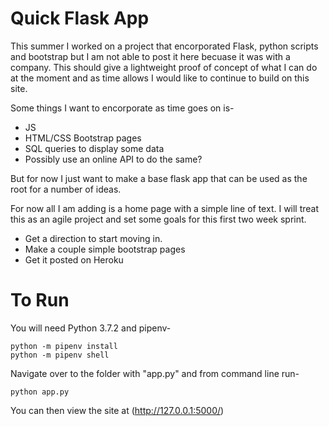 # Quick Flask App

This summer I worked on a project that encorporated Flask, python scripts and bootstrap but I am not able to post it here becuase it was with a company.  This should give a lightweight proof of concept of what I can do at the moment and as time allows I would like to continue to build on this site.

Some things I want to encorporate as time goes on is-
- JS
- HTML/CSS Bootstrap pages
- SQL queries to display some data
- Possibly use an online API to do the same?

But for now I just want to make a base flask app that can be used as the root for a number of ideas.

For now all I am adding is a home page with a simple line of text. I will treat this as an agile project and set some goals for this first two week sprint.
- Get a direction to start moving in.
- Make a couple simple bootstrap pages
- Get it posted on Heroku

# To Run

You will need Python 3.7.2 and pipenv-
```
python -m pipenv install
python -m pipenv shell
```

Navigate over to the folder with "app.py" and from command line run-
```
python app.py
```
You can then view the site at (http://127.0.0.1:5000/)
